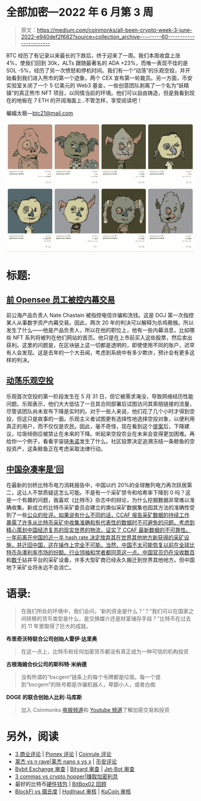 # 全部加密—2022 年 6 月第 3 周

> 原文：<https://medium.com/coinmonks/all-been-crypto-week-3-june-2022-e940def2f682?source=collection_archive---------60----------------------->

BTC 经历了有记录以来最长的下跌后，终于迎来了一周。我们本周收盘上涨 4%，使我们回到 30k，ALTs 跟随最著名的 ADA +23%，而唯一表现不佳的是 SOL -5%，经历了另一次愤怒和停机时间。我们有一个“动荡”的乐观空投，并开始看到我们进入熊市的第一个迹象，两个 CEX 宣布第一轮裁员。另一方面，币安实验室关闭了一个 5 亿美元的 Web3 基金，一些创意团队剥离了一个名为“妖精镇”的真正熊市 NFT 项目，以同情当前的环境。他们可以自由铸造，但是我看到现在的地板在 7 ETH 的开阔海面上..不管怎样，享受阅读吧！

蝙蝠太极—[btc21@mail.com](mailto:btc21@mail.com)

![](img/6ac89434fdf3743c4301cf548c13e9ba.png)

# 标题:

## [**前 Opensee 员工被控内幕交易**](https://www.coindesk.com/policy/2022/06/01/us-charges-ex-opensea-exec-with-nft-insider-trading/)

前公海产品负责人 Nate Chastain 被指控电信诈骗和洗钱。这是 DOJ 第一次指控某人从事数字资产内幕交易。因此，两次 20 年的判决可以解释为杀鸡儆猴。所以发生了什么——他是产品负责人，所以在他的职位上，他有一些内幕消息，比如哪些 NFT 系列将被列在他们网站的首页。他只是在上市前买入这些股票，然后卖出获利。这里的问题是，在区块链上这一切都是透明的，即使使用不同的账户，迟早有人会发现。这是去年的一个大丑闻，考虑到系统中有多少欺诈，预计会有更多这样的判决。

## [动荡乐观空投](https://thedefiant.io/optimism-airdrop-demand-surges/)

乐观首次空投的第一阶段发生在 5 月 31 日，但它被需求淹没，导致网络经历性能问题。乐观表示，他们大大低估了一旦其合同部署后试图访问其索赔链接的流量，尽管该团队尚未宣布下降是实时的。对于一些人来说，他们花了几个小时才得到空投，但这只是故事的一面。乐观主义者试图更有选择性地选择空投对象，以便利用真正的用户，而不仅仅是农民。因此，毫不奇怪，现在看到这个[提案](https://gov.optimism.io/t/users-who-sold-the-initial-op-airdrop-should-become-ineligible-for-all-future-airdrops/2143?u=axlvaz)后，下降建议，垃圾倾倒应被禁止在未来的下降。听起来空投农业在未来会变得更加困难。再给你一个例子，看看宇宙链[朱诺](https://www.coindesk.com/layer2/2022/04/29/juno-blockchain-community-officially-votes-to-revoke-whales-tokens/)发生了什么。社区投票决定追溯冻结一条鲸鱼的空投资产，这条鲸鱼正在考虑采取法律行动。

## [中国杂凑率是‘回](https://www.coindesk.com/layer2/2022/05/22/china-cant-seem-to-stop-bitcoin-mining/)

在最新的剑桥比特币电力消耗报告中，中国以约 20%的全球散列电力再次跃居第二，这让人不禁质疑这怎么可能。不是有一个采矿禁令和哈希率下降到 0 吗？这是一个有趣的问题，我喜欢《比特币》杂志中的辩论，为什么挖掘数据非常难以准确收集。新成立的比特币采矿委员会建立的类似采矿数据集也因其方法的准确性受到了一些[公众的批评。如果说有什么不同的话，CCAF 报告采矿数据的持续工作暴露了许多从比特币采矿中收集准确和有代表性的数据时不可避免的问题。考虑到精心策划中国经济复苏的现实世界的物流，证实了 CCAF 最新数据的不可靠性。一年前离开中国的近一半 hash rate 决定放弃其在世界其他地方新获得的采矿设施，并迁回中国，这在操作上完全不可能。当然，中国不太可能恢复以前在全球比特币杂凑利率市场的份额。行业领袖和学者都同意这一点。中国官员仍在没收](https://twitter.com/nic__carter/status/1410769371232878600)[数百](https://cointelegraph.com/news/chinese-police-busts-illegal-crypto-mining-farm-seizes-190-miners)和[数千](https://www.yahoo.com/video/china-seizes-over-3-500-050100677.html)钻井平台的采矿设备，许多大型矿商已经永久搬迁到世界其他地方。但中国地下采矿业将永远不会消亡。

# **语录:**

> 在我们所处的环境中，我们会问，‘新的资金是什么？’？“我们可以在国家之间转移的货币类型是什么，是交换媒介还是财富储存手段？”比特币在过去的 11 年里取得了巨大的成就。

**布里奇沃特联合公司创始人雷伊·达里奥**

> 在这一点上，比特币和任何加密货币都没有真正成为一种可信的机构投资

**古根海姆合伙公司的斯科特·米纳德**

> 没有所谓的“bscgem”链条上的每个令牌都是垃圾。每一个提到“bscgem”的账号都是诈骗机器人，卑鄙小人，或者白痴

**DOGE 的联合创始人比利·马库斯**

> 加入 Coinmonks [电报频道](https://t.me/coincodecap)和 [Youtube 频道](https://www.youtube.com/c/coinmonks/videos)了解加密交易和投资

# 另外，阅读

*   [3 商业评论](/coinmonks/3commas-review-an-excellent-crypto-trading-bot-2020-1313a58bec92) | [Pionex 评论](https://coincodecap.com/pionex-review-exchange-with-crypto-trading-bot) | [Coinrule 评论](/coinmonks/coinrule-review-2021-a-beginner-friendly-crypto-trading-bot-daf0504848ba)
*   [莱杰 vs n rave](/coinmonks/ledger-vs-ngrave-zero-7e40f0c1d694)|[莱杰 nano s vs x](/coinmonks/ledger-nano-s-vs-x-battery-hardware-price-storage-59a6663fe3b0) | [币安评论](/coinmonks/binance-review-ee10d3bf3b6e)
*   [Bybit Exchange 审查](/coinmonks/bybit-exchange-review-dbd570019b71) | [Bityard 审查](https://coincodecap.com/bityard-reivew) | [Jet-Bot 审查](https://coincodecap.com/jet-bot-review)
*   [3 commas vs crypto hopper](/coinmonks/3commas-vs-pionex-vs-cryptohopper-best-crypto-bot-6a98d2baa203)|[赚取加密利息](/coinmonks/earn-crypto-interest-b10b810fdda3)
*   最好的比特币[硬件钱包](/coinmonks/hardware-wallets-dfa1211730c6) | [BitBox02 回顾](/coinmonks/bitbox02-review-your-swiss-bitcoin-hardware-wallet-c36c88fff29)
*   [BlockFi vs 摄氏度](/coinmonks/blockfi-vs-celsius-vs-hodlnaut-8a1cc8c26630) | [Hodlnaut 审核](/coinmonks/hodlnaut-review-best-way-to-hodl-is-to-earn-interest-on-your-bitcoin-6658a8c19edf) | [KuCoin 审核](https://coincodecap.com/kucoin-review)
